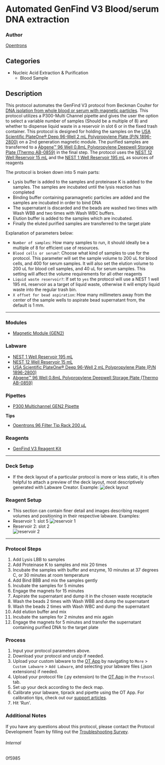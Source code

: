 # Automated GenFind V3 Blood/serum DNA extraction

### Author
[Opentrons](https://opentrons.com/)

## Categories
* Nucleic Acid Extraction & Purification
	* Blood Sample

## Description
This protocol automates the GenFind V3 protocol from Beckman Coulter for [DNA isolation from whole blood or serum with magnetic particles](https://s3.amazonaws.com/pf-upload-01/u-4256/0/2022-01-24/kz234fm/C36038AB.pdf). This protocol utilizes a P300-Multi Channel pipette and gives the user the option to select a variable number of samples (Should be a multiple of 8) and whether to dispense liquid waste in a reservoir in slot 6 or in the fixed trash container. This protocol is designed for holding the samples on the [USA Scientific PlateOne® Deep 96-Well 2 mL Polypropylene Plate (P/N 1896-2800)](https://www.usascientific.com/plateone-96-deep-well-2ml/p/PlateOne-96-Deep-Well-2mL) on a 2nd generation magnetic module. The purified samples are transferred to a [Abgene™ 96 Well 0.8mL Polypropylene Deepwell Storage Plate (Thermo AB-0859)](https://www.thermofisher.com/order/catalog/product/AB0859) in the final step. The protocol uses the [NEST 12 Well Reservoir 15 mL](https://shop.opentrons.com/nest-12-well-reservoirs-15-ml/) and the [NEST 1 Well Reservoir 195 mL](https://shop.opentrons.com/nest-1-well-reservoirs-195-ml/) as sources of reagents


The protocol is broken down into 5 main parts:
* Lysis buffer is added to the samples and proteinase K is added to the samples. The samples are incubated until the lysis reaction has completed
* Binding buffer containing paramagnetic particles are added and the samples are incubated in order to bind DNA
* The supernatant is discarded and the beads are washed two times with Wash WBB and two times with Wash WBC buffers.
* Elution buffer is added to the samples which are incubated.
* Finally the eluted purified samples are transferred to the target plate

Explanation of parameters below:
* `Number of samples`:  How many samples to run, it should ideally be a multiple of 8 for efficient use of resources.
* `Blood cells or serum?`: Choose what kind of samples to use for the protocol. This parameter will set the sample volume to 200 uL for blood cells, and 400 for serum samples. It will also set the elution volume to 200 uL for blood cell samples, and 40 uL for serum samples.
This setting will affect the volume requirements for all other reagents
* `Liquid waste reservoir?`: If set to `yes` the protocol will use a NEST 1 well 195 mL reservoir as a target of liquid waste, otherwise it will empty liquid waste into the regular trash bin.  
* `X offset for bead aspiration`: How many millimeters away from the center of the sample wells to aspirate bead supernatant from, the default is 1 mm.

---

### Modules
* [Magnetic Module (GEN2)](https://shop.opentrons.com/collections/hardware-modules/products/magdeck)

### Labware
* [NEST 1 Well Reservoir 195 mL](https://labware.opentrons.com/nest_1_reservoir_195ml)
* [NEST 12 Well Reservoir 15 mL](https://shop.opentrons.com/nest-12-well-reservoirs-15-ml/)
* [USA Scientific PlateOne® Deep 96-Well 2 mL Polypropylene Plate (P/N 1896-2800)](https://www.usascientific.com/plateone-96-deep-well-2ml/p/PlateOne-96-Deep-Well-2mL)
* [Abgene™ 96 Well 0.8mL Polypropylene Deepwell Storage Plate (Thermo AB-0859)](https://www.thermofisher.com/order/catalog/product/AB0859)

### Pipettes
* [P300 Multichannel GEN2 Pipette](https://shop.opentrons.com/collections/ot-2-robot/products/8-channel-electronic-pipette?variant=5984202489885)

**Tips**
* [Opentrons 96 Filter Tip Rack 200 µL](https://labware.opentrons.com/opentrons_96_filtertiprack_200ul/)

### Reagents
* [GenFind V3 Reagent Kit](https://www.beckman.com/reagents/genomic/dna-isolation/from-blood)

---

### Deck Setup
* If the deck layout of a particular protocol is more or less static, it is often helpful to attach a preview of the deck layout, most descriptively generated with Labware Creator. Example:
![deck layout](https://opentrons-protocol-library-website.s3.amazonaws.com/custom-README-images/bc-rnadvance-viral/Screen+Shot+2021-02-23+at+2.47.23+PM.png)

### Reagent Setup
* This section can contain finer detail and images describing reagent volumes and positioning in their respective labware. Examples:
* Reservoir 1: slot 5
![reservoir 1](https://opentrons-protocol-library-website.s3.amazonaws.com/custom-README-images/1ccd23/res1_v2.png)
* Reservoir 2: slot 2  
![reservoir 2](https://opentrons-protocol-library-website.s3.amazonaws.com/custom-README-images/1ccd23/res2.png)

---

### Protocol Steps
1. Add Lysis LBB to samples
2. Add Proteinase K to samples and mix 20 times
3. Incubate the samples with buffer and enzyme, 10 minutes at 37 degrees C, or 30 minutes at room temperature
4. Add Bind BBB and mix the samples gently
5. Incubate the samples for 5 minutes
6. Engage the magnets for 15 minutes
7. Aspirate the supernatant and dump it in the chosen waste receptacle
8. Wash the beads 2 times with Wash WBB and dump the supernatant
9. Wash the beads 2 times with Wash WBC and dump the supernatant
10. Add elution buffer and mix
11. Incubate the samples for 2 minutes and mix again
12. Engage the magnets for 5 minutes and transfer the supernatant containing purified DNA to the target plate

### Process
1. Input your protocol parameters above.
2. Download your protocol and unzip if needed.
3. Upload your custom labware to the [OT App](https://opentrons.com/ot-app) by navigating to `More` > `Custom Labware` > `Add Labware`, and selecting your labware files (.json extensions) if needed.
4. Upload your protocol file (.py extension) to the [OT App](https://opentrons.com/ot-app) in the `Protocol` tab.
5. Set up your deck according to the deck map.
6. Calibrate your labware, tiprack and pipette using the OT App. For calibration tips, check out our [support articles](https://support.opentrons.com/en/collections/1559720-guide-for-getting-started-with-the-ot-2).
7. Hit 'Run'.

### Additional Notes
If you have any questions about this protocol, please contact the Protocol Development Team by filling out the [Troubleshooting Survey](https://protocol-troubleshooting.paperform.co/).

###### Internal
0f5985
